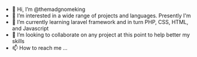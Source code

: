 - 👋 Hi, I’m @themadgnomeking
- 👀 I’m interested in a wide range of projects and languages. Presently I'm 
- 🌱 I’m currently learning laravel framework and in turn PHP, CSS, HTML, and Javascript
- 💞️ I’m looking to collaborate on any project at this point to help better my skills
- 📫 How to reach me ...

<!---
themadgnomeking/themadgnomeking is a ✨ special ✨ repository because its `README.md` (this file) appears on your GitHub profile.
You can click the Preview link to take a look at your changes.
--->
